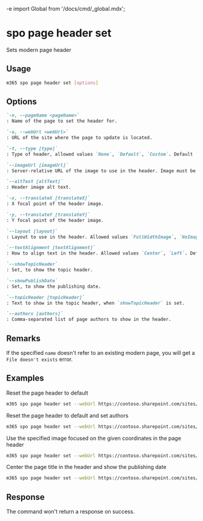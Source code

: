 -e <!-- DISCLAIMER: All secrets, passwords, and sensitive values in this document are examples only and not real credentials. -->
import Global from '/docs/cmd/_global.mdx';

# spo page header set

Sets modern page header

## Usage

```sh
m365 spo page header set [options]
```

## Options

```md definition-list
`-n, --pageName <pageName>`
: Name of the page to set the header for.

`-u, --webUrl <webUrl>`
: URL of the site where the page to update is located.

`-t, --type [type]`
: Type of header, allowed values `None`, `Default`, `Custom`. Default `Default`.

`--imageUrl [imageUrl]`
: Server-relative URL of the image to use in the header. Image must be stored in the same site collection as the page.

`--altText [altText]`
: Header image alt text.

`-x, --translateX [translateX]`
: X focal point of the header image.

`-y, --translateY [translateY]`
: Y focal point of the header image.

`--layout [layout]`
: Layout to use in the header. Allowed values `FullWidthImage`, `NoImage`, `ColorBlock`, `CutInShape`. Default `FullWidthImage`.

`--textAlignment [textAlignment]`
: How to align text in the header. Allowed values `Center`, `Left`. Default `Left`.

`--showTopicHeader`
: Set, to show the topic header.

`--showPublishDate`
: Set, to show the publishing date.

`--topicHeader [topicHeader]`
: Text to show in the topic header, when `showTopicHeader` is set.

`--authors [authors]`
: Comma-separated list of page authors to show in the header.
```

<Global />

## Remarks

If the specified `name` doesn't refer to an existing modern page, you will get a `File doesn't exists` error.

## Examples

Reset the page header to default

```sh
m365 spo page header set --webUrl https://contoso.sharepoint.com/sites/team-a --pageName home.aspx
```

Reset the page header to default and set authors

```sh
m365 spo page header set --webUrl https://contoso.sharepoint.com/sites/team-a --pageName home.aspx --authors "steve@contoso.com, bob@contoso.com"
```

Use the specified image focused on the given coordinates in the page header

```sh
m365 spo page header set --webUrl https://contoso.sharepoint.com/sites/team-a --pageName home.aspx --type Custom --imageUrl /sites/team-a/SiteAssets/hero.jpg --altText 'Sunset over the ocean' --translateX 42.3837520042758 --translateY 56.4285714285714
```

Center the page title in the header and show the publishing date

```sh
m365 spo page header set --webUrl https://contoso.sharepoint.com/sites/team-a --pageName home.aspx --textAlignment Center --showPublishDate
```

## Response

The command won't return a response on success.

